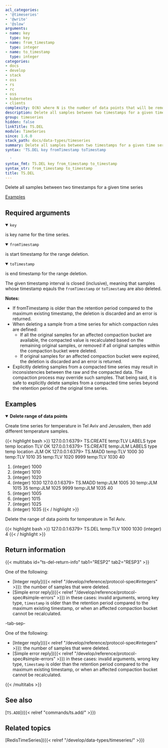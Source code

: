 ```yaml
---
acl_categories:
- '@timeseries'
- '@write'
- '@slow'
arguments:
- name: key
  type: key
- name: from_timestamp
  type: integer
- name: to_timestamp
  type: integer
categories:
- docs
- develop
- stack
- oss
- rs
- rc
- oss
- kubernetes
- clients
complexity: O(N) where N is the number of data points that will be removed
description: Delete all samples between two timestamps for a given time series
group: timeseries
hidden: false
linkTitle: TS.DEL
module: TimeSeries
since: 1.6.0
stack_path: docs/data-types/timeseries
summary: Delete all samples between two timestamps for a given time series
syntax: 'TS.DEL key fromTimestamp toTimestamp

  '
syntax_fmt: TS.DEL key from_timestamp to_timestamp
syntax_str: from_timestamp to_timestamp
title: TS.DEL
---
```


Delete all samples between two timestamps for a given time series

[Examples](#examples)

## Required arguments

<details open><summary><code>key</code></summary> 

is key name for the time series.
</details>

<details open><summary><code>fromTimestamp</code></summary> 

is start timestamp for the range deletion.
</details>

<details open><summary><code>toTimestamp</code></summary>

is end timestamp for the range deletion.

The given timestamp interval is closed (inclusive), meaning that samples whose timestamp eqauls the `fromTimestamp` or `toTimestamp` are also deleted.

<note><b>Notes:</b>
  
- If fromTimestamp is older than the retention period compared to the maximum existing timestamp, the deletion is discarded and an error is returned.
- When deleting a sample from a time series for which compaction rules are defined:
  - If all the original samples for an affected compaction bucket are available, the compacted value is recalculated based on the remaining original samples, or removed if all original samples within the compaction bucket  were deleted.
  - If original samples for an affected compaction bucket were expired, the deletion is discarded and an error is returned.
- Explicitly deleting samples from a compacted time series may result in inconsistencies between the raw and the compacted data. The compaction process may override such samples. That being said, it is safe to explicitly delete samples from a compacted time series beyond the retention period of the original time series.

</note>

## Examples

<details open><summary><b>Delete range of data points</b></summary>

Create time series for temperature in Tel Aviv and Jerusalem, then add different temperature samples.

{{< highlight bash >}}
127.0.0.1:6379> TS.CREATE temp:TLV LABELS type temp location TLV
OK
127.0.0.1:6379> TS.CREATE temp:JLM LABELS type temp location JLM
OK
127.0.0.1:6379> TS.MADD temp:TLV 1000 30 temp:TLV 1010 35 temp:TLV 1020 9999 temp:TLV 1030 40
1) (integer) 1000
2) (integer) 1010
3) (integer) 1020
4) (integer) 1030
127.0.0.1:6379> TS.MADD temp:JLM 1005 30 temp:JLM 1015 35 temp:JLM 1025 9999 temp:JLM 1035 40
1) (integer) 1005
2) (integer) 1015
3) (integer) 1025
4) (integer) 1035
{{< / highlight >}}

Delete the range of data points for temperature in Tel Aviv.

{{< highlight bash >}}
127.0.0.1:6379> TS.DEL temp:TLV 1000 1030
(integer) 4
{{< / highlight >}}
</details>

## Return information

{{< multitabs id="ts-del-return-info"
    tab1="RESP2"
    tab2="RESP3" >}}

One of the following:
* [Integer reply]({{< relref "/develop/reference/protocol-spec#integers" >}}): the number of samples that were deleted.
* [Simple error reply]({{< relref "/develop/reference/protocol-spec#simple-errors" >}}) in these cases: invalid arguments, wrong key type, `timestamp` is older than the retention period compared to the maximum existing timestamp, or when an affected compaction bucket cannot be recalculated.

-tab-sep-

One of the following:
* [Integer reply]({{< relref "/develop/reference/protocol-spec#integers" >}}): the number of samples that were deleted.
* [Simple error reply]({{< relref "/develop/reference/protocol-spec#simple-errors" >}}) in these cases: invalid arguments, wrong key type, `timestamp` is older than the retention period compared to the maximum existing timestamp, or when an affected compaction bucket cannot be recalculated.

{{< /multitabs >}}

## See also

[`TS.ADD`]({{< relref "commands/ts.add/" >}}) 

## Related topics

[RedisTimeSeries]({{< relref "/develop/data-types/timeseries/" >}})
